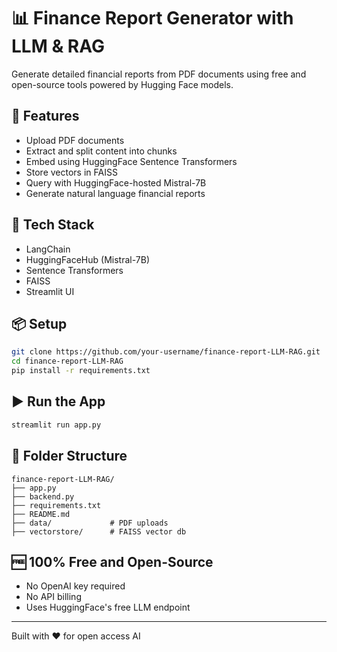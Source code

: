
# 📊 Finance Report Generator with LLM & RAG

Generate detailed financial reports from PDF documents using free and open-source tools powered by Hugging Face models.

## 🚀 Features

- Upload PDF documents
- Extract and split content into chunks
- Embed using HuggingFace Sentence Transformers
- Store vectors in FAISS
- Query with HuggingFace-hosted Mistral-7B
- Generate natural language financial reports

## 🧱 Tech Stack

- LangChain
- HuggingFaceHub (Mistral-7B)
- Sentence Transformers
- FAISS
- Streamlit UI

## 📦 Setup

```bash
git clone https://github.com/your-username/finance-report-LLM-RAG.git
cd finance-report-LLM-RAG
pip install -r requirements.txt
```

## ▶️ Run the App

```bash
streamlit run app.py
```

## 📁 Folder Structure

```
finance-report-LLM-RAG/
├── app.py
├── backend.py
├── requirements.txt
├── README.md
├── data/             # PDF uploads
├── vectorstore/      # FAISS vector db
```

## 🆓 100% Free and Open-Source

- No OpenAI key required
- No API billing
- Uses HuggingFace's free LLM endpoint

---

Built with ❤️ for open access AI
